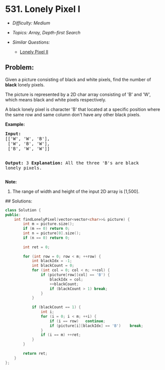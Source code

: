 # 531. Lonely Pixel I

* *Difficulty: Medium*

* *Topics: Array, Depth-first Search*

* *Similar Questions:*

  * [Lonely Pixel II](lonely-pixel-ii.md)

## Problem:

<p>Given a picture consisting of black and white pixels, find the number of <b>black</b> lonely pixels.</p>

<p>The picture is represented by a 2D char array consisting of 'B' and 'W', which means black and white pixels respectively. </p>

<p>A black lonely pixel is character 'B' that located at a specific position where the same row and same column don't have any other black pixels.</p>

<p><b>Example:</b><br />
<pre>
<b>Input:</b> 
[['W', 'W', 'B'],
 ['W', 'B', 'W'],
 ['B', 'W', 'W']]

<b>Output:</b> 3
<b>Explanation:</b> All the three 'B's are black lonely pixels.
</pre>
</p>

<p><b>Note:</b><br>
<ol>
<li>The range of width and height of the input 2D array is [1,500].</li>
</ol>
</p>
## Solutions:

```c++
class Solution {
public:
    int findLonelyPixel(vector<vector<char>>& picture) {
        int m = picture.size();
        if (m == 0) return 0;
        int n = picture[0].size();
        if (n == 0) return 0;
        
        int ret = 0;
        
        for (int row = 0; row < m; ++row) {
            int blackIdx = -1;
            int blackCount = 0;
            for (int col = 0; col < n; ++col) {
                if (picture[row][col] == 'B') {
                    blackIdx = col;
                    ++blackCount;
                    if (blackCount > 1) break;
                }
            }
            
            if (blackCount == 1) {
                int i;
                for (i = 0; i < m; ++i) {
                    if (i == row)   continue;
                    if (picture[i][blackIdx] == 'B')    break;
                }
                if (i == m) ++ret;
            }        
        }
        
        return ret;
    }
};
```

